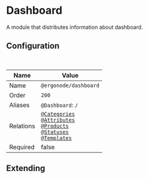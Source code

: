 # Dashboard

A module that distributes information about dashboard.

## Configuration

<br>

| Name          | Value                    |
|---------------|--------------------------|
| Name          | `@ergonode/dashboard`   |
| Order         | `200`                     |
| Aliases       | `@Dashboard`: `/`       |
| Relations     | [`@Categories`][module-categories] <br> [`@Attributes`][module-attributes] <br> [`@Products`][module-products] <br> [`@Statuses`][module-product-statuses] <br> [`@Templates`][module-product-templates]  |
| Required       | false     |

## Extending

[module-categories]: frontend/modules/categories
[module-attributes]: frontend/modules/attributes
[module-products]: frontend/modules/products
[module-product-statuses]: frontend/modules/product-statuses
[module-product-templates]: frontend/modules/product-templates
